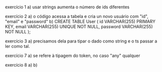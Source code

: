 exercício 1
a) usar strings aumenta o número de ids diferentes

exercício 2
a) o código acessa a tabela e cria un novo usuário com "id", "email" e "password"
b) 
CREATE TABLE User (
    id VARCHAR(255) PRIMARY KEY,
    email VARCHAR(255) UNIQUE NOT NULL,
    password VARCHAR(255) NOT NULL
);

exercício 3
a) precisamos dela para tipar o dado como string e o ts passar a ler como tal.

exercício 7
a) se refere à tipagem do token, no caso "any" qualquer

exercício 8
a)
b)
